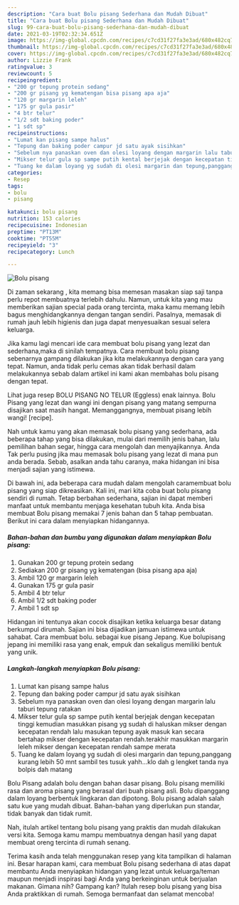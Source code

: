 ```yaml
---
description: "Cara buat Bolu pisang Sederhana dan Mudah Dibuat"
title: "Cara buat Bolu pisang Sederhana dan Mudah Dibuat"
slug: 99-cara-buat-bolu-pisang-sederhana-dan-mudah-dibuat
date: 2021-03-19T02:32:34.651Z
image: https://img-global.cpcdn.com/recipes/c7cd31f27fa3e3ad/680x482cq70/bolu-pisang-foto-resep-utama.jpg
thumbnail: https://img-global.cpcdn.com/recipes/c7cd31f27fa3e3ad/680x482cq70/bolu-pisang-foto-resep-utama.jpg
cover: https://img-global.cpcdn.com/recipes/c7cd31f27fa3e3ad/680x482cq70/bolu-pisang-foto-resep-utama.jpg
author: Lizzie Frank
ratingvalue: 3
reviewcount: 5
recipeingredient:
- "200 gr tepung protein sedang"
- "200 gr pisang yg kematengan bisa pisang apa aja"
- "120 gr margarin leleh"
- "175 gr gula pasir"
- "4 btr telur"
- "1/2 sdt baking poder"
- "1 sdt sp"
recipeinstructions:
- "Lumat kan pisang sampe halus"
- "Tepung dan baking poder campur jd satu ayak sisihkan"
- "Sebelum nya panaskan oven dan olesi loyang dengan margarin lalu taburi tepung ratakan"
- "Mikser telur gula sp sampe putih kental berjejak dengan kecepatan tinggi kemudian masukkan pisang yg sudah di haluskan mikser dengan kecepatan rendah lalu masukan tepung ayak masuk kan secara bertahap mikser dengan kecepatan rendah.terakhir masukkan margarin leleh mikser dengan kecepatan rendah sampe merata"
- "Tuang ke dalam loyang yg sudah di olesi margarin dan tepung,panggang kurang lebih 50 mnt sambil tes tusuk yahh...klo dah g lengket tanda nya bolpis dah matang"
categories:
- Resep
tags:
- bolu
- pisang

katakunci: bolu pisang 
nutrition: 153 calories
recipecuisine: Indonesian
preptime: "PT13M"
cooktime: "PT55M"
recipeyield: "3"
recipecategory: Lunch

---
```



![Bolu pisang](https://img-global.cpcdn.com/recipes/c7cd31f27fa3e3ad/680x482cq70/bolu-pisang-foto-resep-utama.jpg)

Di zaman  sekarang , kita memang bisa memesan masakan siap saji tanpa perlu repot membuatnya terlebih dahulu. Namun, untuk kita yang mau memberikan sajian special pada orang tercinta, maka kamu memang lebih bagus menghidangkannya dengan tangan sendiri. Pasalnya, memasak di rumah jauh lebih higienis dan juga dapat menyesuaikan sesuai selera keluarga.

Jika kamu lagi mencari ide cara membuat bolu pisang yang lezat dan sederhana,maka di sinilah tempatnya. Cara membuat bolu pisang  sebenarnya gampang dilakukan jika kita melakukannya dengan cara yang tepat. Namun, anda tidak perlu cemas akan tidak berhasil dalam melakukannya 
sebab dalam artikel ini kami akan membahas bolu pisang dengan tepat.  

Lihat juga resep BOLU PISANG NO TELUR (Eggless) enak lainnya. Bolu Pisang yang lezat dan wangi ini dengan pisang yang matang sempurna disajikan saat masih hangat. Memanggangnya, membuat pisang lebih wangi! [recipe].

Nah untuk kamu yang akan memasak bolu pisang yang sederhana, ada beberapa tahap yang bisa dilakukan, mulai dari memilih jenis bahan, lalu pemilihan bahan segar, hingga cara mengolah dan menyajikannya. Anda Tak perlu pusing jika mau memasak bolu pisang yang lezat di mana pun anda berada. Sebab, asalkan anda  tahu caranya, maka hidangan ini bisa menjadi sajian yang istimewa.

Di bawah ini, ada beberapa cara mudah dalam mengolah caramembuat bolu pisang yang siap dikreasikan. Kali ini, mari kita coba buat bolu pisang sendiri di rumah. Tetap berbahan sederhana, sajian ini dapat memberi manfaat untuk membantu menjaga kesehatan tubuh kita. Anda bisa membuat Bolu pisang memakai 7 jenis bahan dan 5 tahap pembuatan. Berikut ini cara dalam menyiapkan hidangannya.

<!--inarticleads1-->

##### Bahan-bahan dan bumbu yang digunakan dalam menyiapkan Bolu pisang:

1. Gunakan 200 gr tepung protein sedang
1. Sediakan 200 gr pisang yg kematengan (bisa pisang apa aja)
1. Ambil 120 gr margarin leleh
1. Gunakan 175 gr gula pasir
1. Ambil 4 btr telur
1. Ambil 1/2 sdt baking poder
1. Ambil 1 sdt sp


Hidangan ini tentunya akan cocok disajikan ketika keluarga besar datang berkumpul dirumah. Sajian ini bisa dijadikan jamuan istimewa untuk sahabat. Cara membuat bolu. sebagai kue pisang Jepang. Kue bolupisang jepang ini memiliki rasa yang enak, empuk dan sekaligus memiliki bentuk yang unik. 

<!--inarticleads2-->

##### Langkah-langkah menyiapkan Bolu pisang:

1. Lumat kan pisang sampe halus
1. Tepung dan baking poder campur jd satu ayak sisihkan
1. Sebelum nya panaskan oven dan olesi loyang dengan margarin lalu taburi tepung ratakan
1. Mikser telur gula sp sampe putih kental berjejak dengan kecepatan tinggi kemudian masukkan pisang yg sudah di haluskan mikser dengan kecepatan rendah lalu masukan tepung ayak masuk kan secara bertahap mikser dengan kecepatan rendah.terakhir masukkan margarin leleh mikser dengan kecepatan rendah sampe merata
1. Tuang ke dalam loyang yg sudah di olesi margarin dan tepung,panggang kurang lebih 50 mnt sambil tes tusuk yahh...klo dah g lengket tanda nya bolpis dah matang


Bolu Pisang adalah bolu dengan bahan dasar pisang. Bolu pisang memiliki rasa dan aroma pisang yang berasal dari buah pisang asli. Bolu dipanggang dalam loyang berbentuk lingkaran dan dipotong. Bolu pisang adalah salah satu kue yang mudah dibuat. Bahan-bahan yang diperlukan pun standar, tidak banyak dan tidak rumit. 

Nah, itulah artikel tentang  bolu pisang  yang praktis dan mudah dilakukan versi kita. Semoga kamu mampu membuatnya dengan hasil yang dapat membuat oreng tercinta di rumah senang. 

Terima kasih anda telah menggunakan resep yang kita tampilkan di halaman ini. Besar harapan kami, cara membuat  Bolu pisang sederhana di atas dapat membantu Anda menyiapkan hidangan yang lezat untuk keluarga/teman maupun menjadi inspirasi bagi Anda yang berkeinginan untuk berjualan makanan. Gimana nih? Gampang kan? Itulah resep bolu pisang yang bisa Anda praktikkan di rumah. Semoga bermanfaat dan selamat mencoba!

